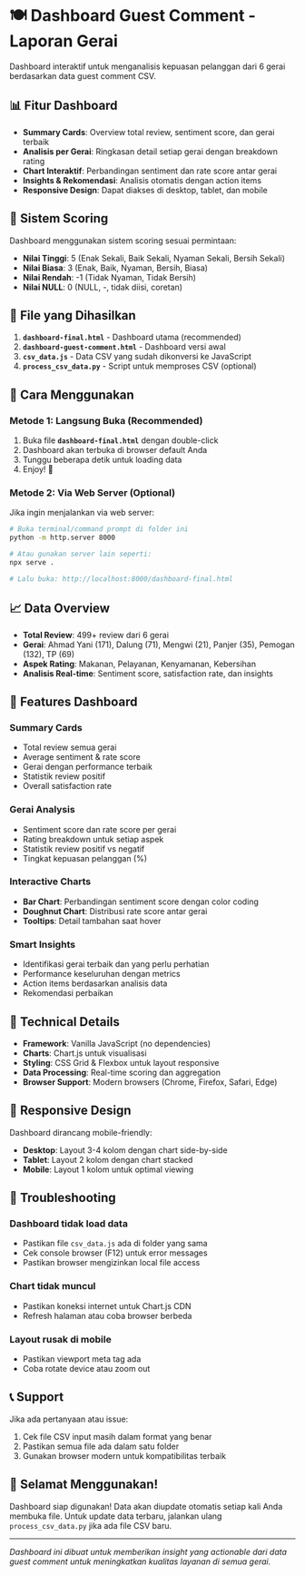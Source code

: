 # 🍽️ Dashboard Guest Comment - Laporan Gerai

Dashboard interaktif untuk menganalisis kepuasan pelanggan dari 6 gerai berdasarkan data guest comment CSV.

## 📊 Fitur Dashboard

- **Summary Cards**: Overview total review, sentiment score, dan gerai terbaik
- **Analisis per Gerai**: Ringkasan detail setiap gerai dengan breakdown rating
- **Chart Interaktif**: Perbandingan sentiment dan rate score antar gerai  
- **Insights & Rekomendasi**: Analisis otomatis dengan action items
- **Responsive Design**: Dapat diakses di desktop, tablet, dan mobile

## 🎯 Sistem Scoring

Dashboard menggunakan sistem scoring sesuai permintaan:
- **Nilai Tinggi**: 5 (Enak Sekali, Baik Sekali, Nyaman Sekali, Bersih Sekali)
- **Nilai Biasa**: 3 (Enak, Baik, Nyaman, Bersih, Biasa)
- **Nilai Rendah**: -1 (Tidak Nyaman, Tidak Bersih)
- **Nilai NULL**: 0 (NULL, -, tidak diisi, coretan)

## 📁 File yang Dihasilkan

1. **`dashboard-final.html`** - Dashboard utama (recommended)
2. **`dashboard-guest-comment.html`** - Dashboard versi awal
3. **`csv_data.js`** - Data CSV yang sudah dikonversi ke JavaScript
4. **`process_csv_data.py`** - Script untuk memproses CSV (optional)

## 🚀 Cara Menggunakan

### Metode 1: Langsung Buka (Recommended)
1. Buka file **`dashboard-final.html`** dengan double-click
2. Dashboard akan terbuka di browser default Anda
3. Tunggu beberapa detik untuk loading data
4. Enjoy! 🎉

### Metode 2: Via Web Server (Optional)
Jika ingin menjalankan via web server:
```bash
# Buka terminal/command prompt di folder ini
python -m http.server 8000

# Atau gunakan server lain seperti:
npx serve .

# Lalu buka: http://localhost:8000/dashboard-final.html
```

## 📈 Data Overview

- **Total Review**: 499+ review dari 6 gerai
- **Gerai**: Ahmad Yani (171), Dalung (71), Mengwi (21), Panjer (35), Pemogan (132), TP (69)
- **Aspek Rating**: Makanan, Pelayanan, Kenyamanan, Kebersihan
- **Analisis Real-time**: Sentiment score, satisfaction rate, dan insights

## 🎨 Features Dashboard

### Summary Cards
- Total review semua gerai
- Average sentiment & rate score
- Gerai dengan performance terbaik
- Statistik review positif
- Overall satisfaction rate

### Gerai Analysis
- Sentiment score dan rate score per gerai
- Rating breakdown untuk setiap aspek
- Statistik review positif vs negatif
- Tingkat kepuasan pelanggan (%)

### Interactive Charts
- **Bar Chart**: Perbandingan sentiment score dengan color coding
- **Doughnut Chart**: Distribusi rate score antar gerai
- **Tooltips**: Detail tambahan saat hover

### Smart Insights
- Identifikasi gerai terbaik dan yang perlu perhatian
- Performance keseluruhan dengan metrics
- Action items berdasarkan analisis data
- Rekomendasi perbaikan

## 🔧 Technical Details

- **Framework**: Vanilla JavaScript (no dependencies)
- **Charts**: Chart.js untuk visualisasi
- **Styling**: CSS Grid & Flexbox untuk layout responsive
- **Data Processing**: Real-time scoring dan aggregation
- **Browser Support**: Modern browsers (Chrome, Firefox, Safari, Edge)

## 📱 Responsive Design

Dashboard dirancang mobile-friendly:
- **Desktop**: Layout 3-4 kolom dengan chart side-by-side
- **Tablet**: Layout 2 kolom dengan chart stacked
- **Mobile**: Layout 1 kolom untuk optimal viewing

## 🚨 Troubleshooting

### Dashboard tidak load data
- Pastikan file `csv_data.js` ada di folder yang sama
- Cek console browser (F12) untuk error messages
- Pastikan browser mengizinkan local file access

### Chart tidak muncul
- Pastikan koneksi internet untuk Chart.js CDN
- Refresh halaman atau coba browser berbeda

### Layout rusak di mobile
- Pastikan viewport meta tag ada
- Coba rotate device atau zoom out

## 📞 Support

Jika ada pertanyaan atau issue:
1. Cek file CSV input masih dalam format yang benar
2. Pastikan semua file ada dalam satu folder
3. Gunakan browser modern untuk kompatibilitas terbaik

## 🎉 Selamat Menggunakan!

Dashboard siap digunakan! Data akan diupdate otomatis setiap kali Anda membuka file. Untuk update data terbaru, jalankan ulang `process_csv_data.py` jika ada file CSV baru.

---

*Dashboard ini dibuat untuk memberikan insight yang actionable dari data guest comment untuk meningkatkan kualitas layanan di semua gerai.*

